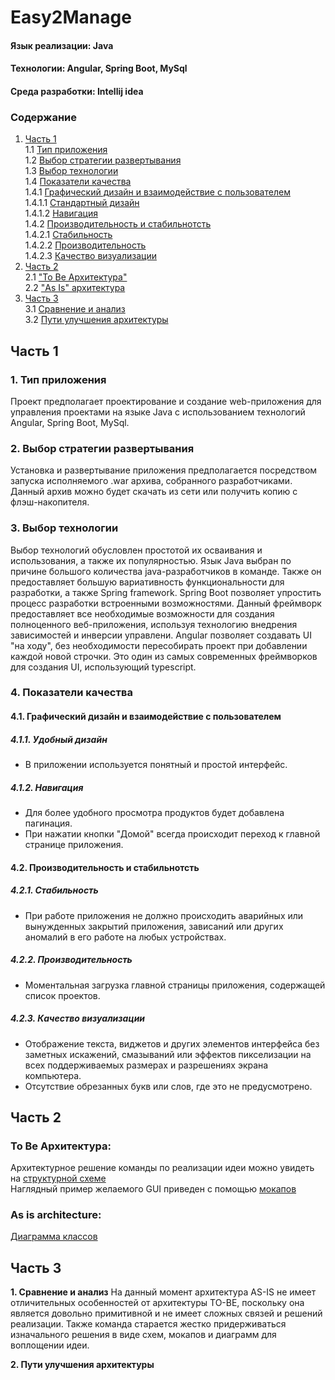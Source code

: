 # Easy2Manage

#### Язык реализации: Java  
#### Технологии: Angular, Spring Boot, MySql 
#### Среда разработки: Intellij idea

### Содержание
1. [Часть 1](#part1) <br>
  1.1 [Тип приложения](#1) <br>
  1.2 [Выбор стратегии развертывания](#2) <br>
  1.3 [Выбор технологии](#3) <br>
  1.4 [Показатели качества](#4) <br>
    	1.4.1 [Графический дизайн и взаимодействие с пользователем](#4.1) <br>
		1.4.1.1 [Стандартный дизайн](#4.1.1) <br>
		1.4.1.2 [Навигация](#4.1.2) <br>
	1.4.2 [Производительность и стабильнотсть](#4.2) <br>
		1.4.2.1 [Стабильность](#4.2.1) <br>
		1.4.2.2 [Производительность](#4.2.2) <br>
		1.4.2.3 [Качество визуализации](#4.2.3) <br>
2. [Часть 2](#part2) <br>
	2.1 ["To Be Архитектура"](#to_be) <br>
  	2.2 ["As Is" архитектура](#as_is) <br>
3. [Часть 3](#part3)   
  3.1 [Сравнение и анализ](#compare_and_analysis)   
  3.2 [Пути улучшения архитектуры](#way_upgrade)  


## Часть 1 <a name="part1"></a>

### 1. Тип приложения <a name="1"></a>
Проект предполагает проектирование и создание web-приложения для управления проектами на языке Java с использованием технологий Angular, Spring Boot, MySql.

### 2. Выбор стратегии развертывания <a name="2"></a>
Установка и развертывание приложения предполагается посредством запуска исполняемого .war архива, собранного разработчиками. Данный архив можно будет скачать из сети или получить копию с флэш-накопителя.

### 3. Выбор технологии <a name="3"></a>
Выбор технологий обусловлен простотой их осваивания и использования, а также их популярностью.
Язык Java выбран по причине большого количества java-разработчиков в команде. Также он предоставляет большую вариативность функциональности для разработки, а также Spring framework. 
Spring Boot позволяет упростить процесс разработки встроенными возможностями. Данный фреймворк предоставляет все необходимые возможности для создания полноценного веб-приложения, используя технологию внедрения зависимостей и инверсии управлени.
Angular позволяет создавать UI "на ходу", без необходимости пересобирать проект при добавлении каждой новой строчки. Это один из самых современных фреймворков для создания UI, использующий typescript. 

### 4. Показатели качества <a name="4"></a>
#### 4.1. Графический дизайн и взаимодействие с пользователем <a name="4.1"></a>
##### 4.1.1. Удобный дизайн <a name="4.1.1"></a>
* В приложении используется понятный и простой интерфейс.
##### 4.1.2. Навигация <a name="4.1.2"></a>
* Для более удобного просмотра продуктов будет добавлена пагинация.
* При нажатии кнопки "Домой" всегда происходит переход к главной странице приложения.
#### 4.2. Производительность и стабильнотсть <a name="4.3"></a>
##### 4.2.1. Стабильность <a name="4.3.1"></a>
* При работе приложения не должно происходить аварийных или вынужденных закрытий приложения, зависаний или других аномалий в его работе на любых устройствах.
##### 4.2.2. Производительность <a name="4.3.2"></a>
* Моментальная загрузка главной страницы приложения, содержащей список проектов.
##### 4.2.3. Качество визуализации <a name="4.3.3"></a>
* Отображение текста, виджетов и других элементов интерфейса без заметных искажений, смазываний или эффектов пикселизации на всех поддерживаемых размерах и разрешениях экрана компьютера.
* Отсутствие обрезанных букв или слов, где это не предусмотрено.
 
## Часть 2 <a name="part2"/></a>

### To Be Архитектура: <a name="to_be"></a>
Архитектурное решение команды по реализации идеи можно увидеть на [структурной схеме]() <br>
Наглядный пример желаемого GUI приведен с помощью [мокапов](https://github.com/IlyaMarkevichV/Easy2Manage/tree/master/Documentation/mockup) <br>
  
### As is architecture:<a name="as_is"/></a>
[Диаграмма классов](https://github.com/IlyaMarkevichV/Easy2Manage/blob/master/Documentation/diagrams/class-diagram.jpg)  <br>

## Часть 3 <a name="part3"/></a>

**1. Сравнение и анализ** <a name="compare_and_analysis"/></a>
На данный момент архитектура AS-IS не имеет отличительных особенностей от архитектуры TO-BE, поскольку она является довольно примитивной и не имеет сложных связей и решений реализации. Также команда старается жестко придерживаться изначального решения в виде схем, мокапов и диаграмм для воплощении идеи.

**2. Пути улучшения архитектуры** <a name="way_upgrade"/></a>

